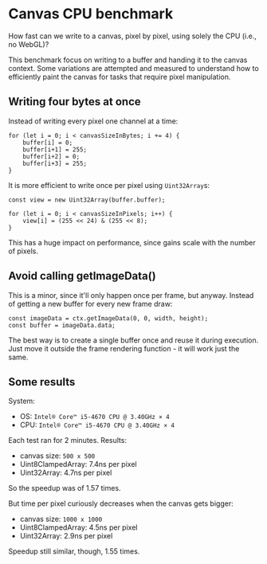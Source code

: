 
# Canvas CPU benchmark

How fast can we write to a canvas, pixel by pixel, using solely the CPU (i.e., no WebGL)?

This benchmark focus on writing to a buffer and handing it to the canvas context. Some variations are attempted and measured to understand how to efficiently paint the canvas for tasks that require pixel manipulation.

## Writing four bytes at once

Instead of writing every pixel one channel at a time:

    for (let i = 0; i < canvasSizeInBytes; i += 4) {
        buffer[i] = 0;
        buffer[i+1] = 255;
        buffer[i+2] = 0;
        buffer[i+3] = 255;
    }

It is more efficient to write once per pixel using `Uint32Array`s:

    const view = new Uint32Array(buffer.buffer);

    for (let i = 0; i < canvasSizeInPixels; i++) {
        view[i] = (255 << 24) & (255 << 8);
    }

This has a huge impact on performance, since gains scale with the number of pixels.

## Avoid calling getImageData()

This is a minor, since it'll only happen once per frame, but anyway. Instead of getting a new buffer for every new frame draw:

    const imageData = ctx.getImageData(0, 0, width, height);
    const buffer = imageData.data;

The best way is to create a single buffer once and reuse it during execution. Just move it outside the frame rendering function - it will work just the same.

## Some results

System:

- OS: `Intel® Core™ i5-4670 CPU @ 3.40GHz × 4`
- CPU: `Intel® Core™ i5-4670 CPU @ 3.40GHz × 4`

Each test ran for 2 minutes. Results:

- canvas size: `500 x 500`
- Uint8ClampedArray: 7.4ns per pixel
- Uint32Array: 4.7ns per pixel

So the speedup was of 1.57 times.

But time per pixel curiously decreases when the canvas gets bigger:

- canvas size: `1000 x 1000`
- Uint8ClampedArray: 4.5ns per pixel
- Uint32Array: 2.9ns per pixel

Speedup still similar, though, 1.55 times.
